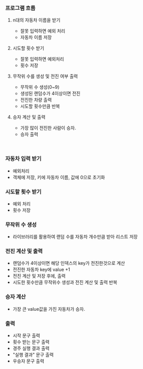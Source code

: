 ### 프로그램 흐름

1. n대의 자동차 이름을 받기

   - 잘못 입력하면 예외 처리
   - 자동차 이름 저장

2. 시도할 횟수 받기

   - 잘못 입력하면 예외처리
   - 횟수 저장

3. 무작위 수를 생성 및 전진 여부 출력

   - 무작위 수 생성(0~9)
   - 생성된 랜덤수가 4이상이면 전진
   - 전진한 차량 출력
   - 시도할 횟수만큼 반복

4. 승자 계산 및 출력

   - 가장 많이 전진한 사람이 승자.
   - 승자 출력

<br>

### 자동차 입력 받기

- 예외처리
- 객체에 저장, 키에 자동차 이름, 값에 0으로 초기화

### 시도할 횟수 받기

- 예외 처리
- 횟수 저장

### 무작위 수 생성

- 라이브러리를 활용하여 랜덤 수를 자동차 개수만큼 받아 리스트 저장

### 전진 계산 및 출력

- 랜덤수가 4이상이면 해당 인덱스의 key가 전진한것으로 계산
- 전진한 자동차 key에 value +1
- 전진 계산 및 저장 후에, 출력
- 시도한 횟수만큼 무작위수 생성과 전진 계산 및 출력 반복

### 승자 계산

- 가장 큰 value값을 가진 자동차가 승자.

### 출력

- 시작 문구 출력
- 횟수 받는 문구 출력
- 경주 실행 결과 출력
- "실행 결과" 문구 출력
- 우승자 문구 출력
